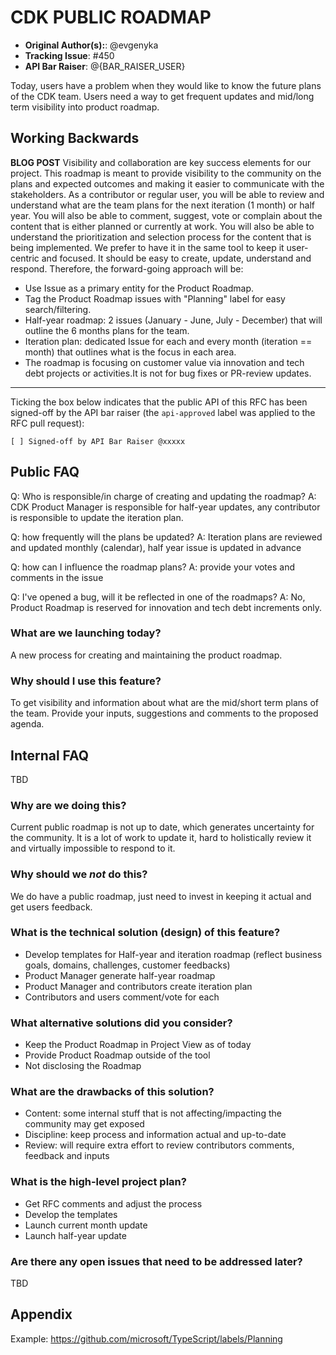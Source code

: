 # CDK PUBLIC ROADMAP

* **Original Author(s):**: @evgenyka
* **Tracking Issue**: #450
* **API Bar Raiser**: @{BAR_RAISER_USER}

Today, users have a problem when they would like to know the future plans of the CDK team.
Users need a way to get frequent updates and mid/long term visibility into product roadmap.

## Working Backwards

**BLOG POST**
Visibility and collaboration are key success elements for our project.
This roadmap is meant to provide visibility to the community on the plans and expected outcomes and making it easier to communicate with the stakeholders.
As a contributor or regular user, you will be able to review and understand what are the team plans for the next iteration (1 month) or half year.
You will also be able to comment, suggest, vote or complain about the content that is either planned or currently at work.
You will also be able to understand the prioritization and selection process for the content that is being implemented.
We prefer to have it in the same tool to keep it user-centric and focused.
It should be easy to create, update, understand and respond.
Therefore, the forward-going approach will be:

- Use Issue as a primary entity for the Product Roadmap.
- Tag the Product Roadmap issues with "Planning" label for easy search/filtering.
- Half-year roadmap: 2 issues (January - June, July - December) that will outline the 6 months plans for the team.
- Iteration plan: dedicated Issue for each and every month (iteration == month) that outlines what is the focus in each area.
- The roadmap is focusing on customer value via innovation and tech debt projects or activities.It is not for bug fixes or PR-review updates.

---

Ticking the box below indicates that the public API of this RFC has been
signed-off by the API bar raiser (the `api-approved` label was applied to the
RFC pull request):

```
[ ] Signed-off by API Bar Raiser @xxxxx
```

## Public FAQ

Q: Who is responsible/in charge of creating and updating the roadmap?
A: CDK Product Manager is responsible for half-year updates, any contributor is responsible to update the iteration plan.

Q: how frequently will the plans be updated?
A: Iteration plans are reviewed and updated monthly (calendar), half year issue is updated in advance

Q: how can I influence the roadmap plans?
A: provide your votes and comments in the issue

Q: I've opened a bug, will it be reflected in one of the roadmaps?
A: No, Product Roadmap is reserved for innovation and tech debt increments only.

### What are we launching today?

A new process for creating and maintaining the product roadmap.

### Why should I use this feature?

To get visibility and information about what are the mid/short term plans of the team.
Provide your inputs, suggestions and comments to the proposed agenda.

## Internal FAQ

TBD

### Why are we doing this?

Current public roadmap is not up to date, which generates uncertainty for the community.
It is a lot of work to update it, hard to holistically review it and virtually impossible to respond to it.

### Why should we _not_ do this?

We do have a public roadmap, just need to invest in keeping it actual and get users feedback.

### What is the technical solution (design) of this feature?

- Develop templates for Half-year and iteration roadmap (reflect business goals, domains, challenges, customer feedbacks)
- Product Manager generate half-year roadmap
- Product Manager and contributors create iteration plan
- Contributors and users comment/vote for each

### What alternative solutions did you consider?

- Keep the Product Roadmap in Project View as of today
- Provide Product Roadmap outside of the tool
- Not disclosing the Roadmap

### What are the drawbacks of this solution?

- Content: some internal stuff that is not affecting/impacting the community may get exposed
- Discipline: keep process and information actual and up-to-date
- Review: will require extra effort to review contributors comments, feedback and inputs

### What is the high-level project plan?

- Get RFC comments and adjust the process
- Develop the templates
- Launch current month update
- Launch half-year update

### Are there any open issues that need to be addressed later?

TBD

## Appendix

Example: <https://github.com/microsoft/TypeScript/labels/Planning>
